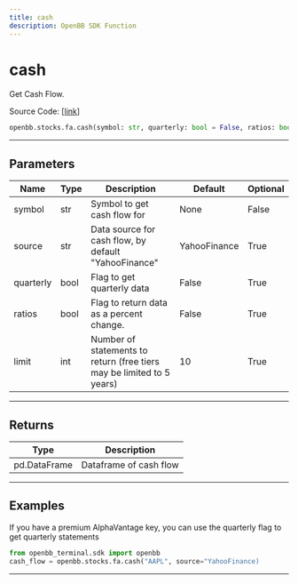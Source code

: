 ```yaml
---
title: cash
description: OpenBB SDK Function
---
```


# cash

Get Cash Flow.

Source Code: [[link](https://github.com/OpenBB-finance/OpenBBTerminal/tree/main/openbb_terminal/stocks/fundamental_analysis/sdk_helpers.py#L140)]

```python
openbb.stocks.fa.cash(symbol: str, quarterly: bool = False, ratios: bool = False, source: str = "YahooFinance", limit: int = 10)
```

---

## Parameters

| Name | Type | Description | Default | Optional |
| ---- | ---- | ----------- | ------- | -------- |
| symbol | str | Symbol to get cash flow for | None | False |
| source | str | Data source for cash flow, by default "YahooFinance" | YahooFinance | True |
| quarterly | bool | Flag to get quarterly data | False | True |
| ratios | bool | Flag to return data as a percent change. | False | True |
| limit | int | Number of statements to return (free tiers may be limited to 5 years) | 10 | True |


---

## Returns

| Type | Description |
| ---- | ----------- |
| pd.DataFrame | Dataframe of cash flow |
---

## Examples

If you have a premium AlphaVantage key, you can use the quarterly flag to get quarterly statements
```python
from openbb_terminal.sdk import openbb
cash_flow = openbb.stocks.fa.cash("AAPL", source="YahooFinance)
```

---

